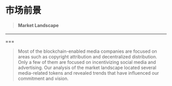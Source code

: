 # 市场前景

> #### Market Landscape

---

===

> Most of the blockchain-enabled media companies are focused on areas such as copyright attribution and decentralized distribution. Only a few of them are focused on incentivizing social media and advertising. Our analysis of the market landscape located several media-related tokens and revealed trends that have influenced our commitment and vision.



